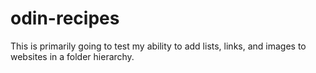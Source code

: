 # odin-recipes
This is primarily going to test my ability to add lists, links, and images to websites in a folder hierarchy.